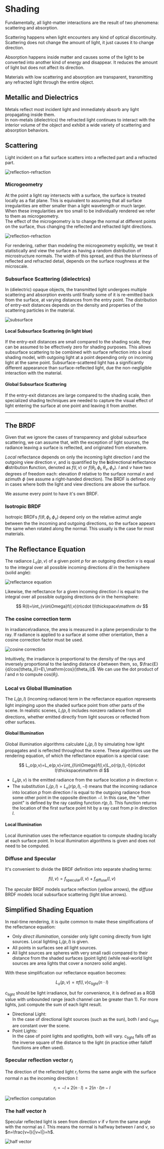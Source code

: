 # Shading

Fundamentally, all light-matter interactions are the result of two phenomena: scattering and absorption.

Scattering happens when light encounters any kind of optical discontinuity. Scattering does not change the amount of light, it just causes it to change direction.

Absorption happens inside matter and causes some of the light to be converted into another kind of energy and disappear. It reduces the amount of light but does not affect its direction.

Materials with low scattering and absorption are transparent, transmitting any refracted light through the entire object.

## Metallic and Dielectrics

Metals reflect most incident light and immediately absorb any light propagating inside them.\
In non-metals (dielectrics) the refracted light continues to interact with the interior volume of the object and exhibit a wide variety of scattering and absorption behaviors.

## Scattering

Light incident on a flat surface scatters into a reflected part and a refracted part.

![reflection-refraction](img/path796.svg)

### Microgeometry

At the point a light ray intersects with a surface, the surface is treated locally as a flat plane. This is equivalent to assuming that all surface irregularities are either smaller than a light wavelength or much larger. When these irregularities are too small to be individually rendered we refer to them as microgeometry.\
The effect of the microgeometry is to change the normal at different points on the surface, thus changing the reflected and refracted light directions.

![reflection-refraction](img/g90.svg)

For rendering, rather than modeling the microgeometry explicitly, we treat it statistically and view the surface as having a random distribution of microstructure normals. The width of this spread, and thus the blurriness of reflected and refracted detail, depends on the surface roughness at the microscale.

### Subsurface Scattering (dielectrics)

In (dielectric) opaque objects, the transmitted light undergoes multiple scattering and absorption events until finally some of it is re-emitted back from the surface, at varying distances from the entry point. The distribution of entry-exit distances depends on the density and properties of the scattering particles in the material.

![subsurface](img/path8584.svg)

#### Local Subsurface Scattering (in light blue)

If the entry-exit distances are small compared to the shading scale, they can be assumed to be effectively zero for shading purposes. This allows subsurface scattering to be combined with surface reflection into a local shading model, with outgoing light at a point depending only on incoming light at the same point. Subsurface-scattered light has a significantly different appearance than surface-reflected light, due the non-negligible interaction with the material.

#### Global Subsurface Scattering

If the entry-exit distances are large compared to the shading scale, then specialized shading techniques are needed to capture the visual effect of light entering the surface at one point and leaving it from another.

---

## The BRDF

Given that we ignore the cases of transparency and global subsurface scattering, we can assume that, with the exception of light sources, the radiance leaving a surface is reflected, and originated from elsewhere.

*Local* reflectance depends on only the incoming light direction $l$ and the outgoing view direction $v$, and is quantified by the **b**idirectional **r**eflectance **d**istribution **f**unction, denoted as $f(l,v)$ or $f(\theta_l,\phi_l,\theta_v,\phi_v)$. $l$ and $v$ have two degrees of freedom each: elevation $\theta$ relative to the surface normal $n$ and azimuth $\phi$ (we assume a right-handed direction). The BRDF is defined only in cases where both the light and view directions are above the surface.

We assume every point to have it's own BRDF.

### Isotropic BRDF

Isotropic BRDFs $f(\theta,\phi_l,\phi_v)$ depend only on the relative azimut angle between the the incoming and outgoing directions, so the surface appears the same when rotated along the normal. This usually is the case for most materials.

## The Reflectance Equation

The radiance $L_o(p,v)$ of a given point $p$ for an outgoing direction $v$ is equal to the integral over all possible incoming directions $\mathrm dl$ in the hemisphere (solid angle):

![reflectance equation](img/g10771.svg)

Likewise, the reflectance for a given incoming direction $l$ is equal to the integral over all possible outgoing directions $\mathrm dv$ in the hemisphere:

$$
R(l)=\int_{v\in\Omega}f(l,v)(n\cdot l)\thickspace\mathrm dv
$$

### The cosine correction term

In irradiance\radiance, the area is measured in a plane perpendicular to the ray. If radiance is applied to a surface at some other orientation, then a cosine correction factor must be used.

![cosine correction](img/coscorr.svg)

Intuitively, the irradiance is proportional to the density of the rays and inversely proportional to the landing distance $d$ between them, so, $\frac{E}{d/cos(\theta_i)}=E\,\mathrm{cos}(\theta_i)$. We can use the dot product of $l$ and $n$ to compute $\mathrm{cos}(\theta_i)$.

### Local vs Global Illumination

The $L_i(p,l)$ (incoming radiance) term in the reflectance equation represents light impinging upon the shaded surface point from other parts of the scene. In realistic scenes, $L_i(p,l)$ includes nonzero radiance from all directions, whether emitted directly from light sources or reflected from other surfaces.

#### Global Illumination

Global illumination algorithms calculate $L_i(p,l)$ by simulating how light propagates and is reflected throughout the scene. These algorithms use the rendering equation, of which the reflectance equation is a special case:

$$
L_o(p,v)=L_e(p,v)+\int_{l\in\Omega}f(l,v)L_o(r(p,l),-l)(n\cdot l)\thickspace\mathrm dl
$$

* $L_e(p,v)$ is the emitted radiance from the surface location $p$ in direction $v$.
* The substitution $L_i(p,l)=L_o(r(p,l),-l)$ means that the incoming radiance into location $p$ from direction $l$ is equal to the outgoing radiance from some other point in the opposite direction $−l$. In this case, the "other point" is defined by the ray casting function $r(p,l)$. This function returns the location of the first surface point hit by a ray cast from $p$ in direction $l$.

#### Local Illumination

Local illumination uses the reflectance equation to compute shading locally at each surface point. In local illumination algorithms is given and does not need to be computed.

### Diffuse and Specular

It's convenient to divide the BRDF definition into separate shading terms:

$$
f(l,v)=f_{\text{specular}}(l,v)+f_{\text{diffuse}}(l,v)
$$

The *specular* BRDF models surface reflection (yellow arrows), the *diffuse* BRDF models local subsurface scattering (light blue arrows).

## Simplified Shading Equation

In real-time rendering, it is quite common to make these simplifications of the reflectance equation:

* Only *direct illumination*, consider only light coming directly from light sources. Local lighting $L_i(p,l)$ is given.
* All points in surfaces see all light sources.
* All light sources are spheres with very small radii compared to their distance from the shaded surfaces (point light) (while real-world light sources are area lights that cover a nonzero solid angle).

With these simplification our reflectance equation becomes:

$$
L_o(p,v)=\pi f(l,v)c_{\text{light}}(n\cdot l)
$$

$c_{\text{light}}$ should be light irradiance, but for convenience, it is defined as a RGB value with unbounded range (each channel can be greater than 1). For more lights, just compute the sum of each light result.

* Directional Light:\
  In the case of directional light sources (such as the sun), both $l$ and $c_{\text{light}}$ are constant over the scene.
* Point Lights:\
  In the case of point lights and spotlights, both will vary. $c_{\text{light}}$ falls off as the inverse square of the distance to the light (in practice other falloff functions are often used).

### Specular reflection vector $r_i$

The direction of the reflected light $r_i$ forms the same angle with the surface normal $n$ as the incoming direction $l$:

$$
  r_i=-l+2(n\cdot l)=2(n\cdot l)n-l
$$

![reflection computation](img/refl.svg)

### The half vector $h$

Specular reflected light is seen from direction $v$ if $v$ form the same angle with the normal as $l$. This means the normal is halfway between $l$ and $v$, so $n=\frac{v+l}{|v+l|}=h$.

![half vector](img/half.svg)
